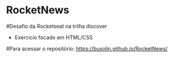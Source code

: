 # RocketNews

#Desafio da Rocketseat na trilha discover
- Exercício focado em HTML/CSS

#Para acessar o repositório:
https://busolin.github.io/RocketNews/
